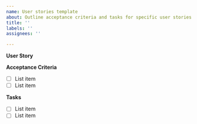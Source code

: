 ```yaml
---
name: User stories template
about: Outline acceptance criteria and tasks for specific user stories.
title: ''
labels: ''
assignees: ''

---
```


**User Story**

**Acceptance Criteria**

- [ ] List item
- [ ] List item

**Tasks**

- [ ] List item
- [ ] List item
